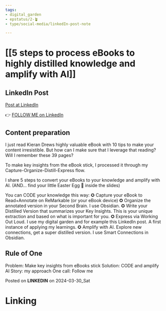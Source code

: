 ```yaml
---
tags: 
- digital_garden
- epstatus/2-🪴
- type/social-media/linkedIn-post-note

---
```

# [[5 steps to process eBooks to highly distilled knowledge and amplify with AI]]
## LinkedIn Post
[Post at LinkedIn]()
  

👉 [FOLLOW ME on LinkedIn](https://www.linkedin.com/comm/mynetwork/discovery-see-all?usecase=PEOPLE_FOLLOWS&followMember=sebastiankamilli)

## Content preparation
I just read Kieran Drews highly valuable eBook with 10 tips to make your content irresistible. But how can I make sure that I  leverage that reading? Will I remember these 39 pages? 

To make key insights from the eBook stick, I processed it through my Capture-Organize-Distill-Express flow. 

I share 5 steps to convert your eBooks to your knowledge and amplify with AI. (AND... find your little Easter Egg 🥚 inside the slides)

You can CODE your knowledge this way:
✪ Capture your eBook to Read+Annotate on ReMarkable (or your eBook device)
✪ Organize the annotated version in your Second Brain. I use Obsidian.
✪ Write your Distilled Version that summarizes your Key Insights. This is your unique extraction and based on what is important for you.
✪ Express via Working Out Loud. I use my digital garden and for example this LinkedIn post. A first instance of applying my learnings. 
✪ Amplify with AI. Explore new connections, get a super distilled version. I use Smart Connections in Obsidian.

## Rule of One
Problem: Make key insights from eBooks stick
Solution: CODE and amplify AI
Story: my approach
One call: Follow me

Posted on **LINKEDIN** on 2024-03-30_Sat
# Linking